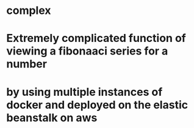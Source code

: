 # complex
# Extremely complicated function of viewing a fibonaaci series for a number 
# by using multiple instances of docker and deployed on the elastic beanstalk on aws
